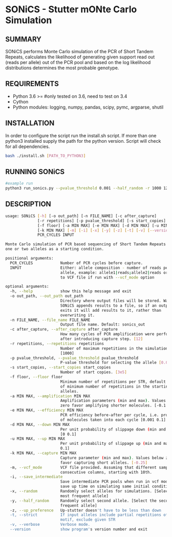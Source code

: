 # SONiCS - Stutter mONte Carlo Simulation

## SUMMARY

SONiCS performs Monte Carlo simulation of the PCR of Short Tandem Repeats, calculates the likelihood of generating given support read out (reads per allele) out of the PCR pool and based on the log likelihood distributions determines the most probable genotype.

## REQUIREMENTS

* Python 3.6 >= #only tested on 3.6, need to test on 3.4
* Cython
* Python modules: logging, numpy, pandas, scipy, pymc, argparse, shutil

## INSTALLATION

In order to configure the script run the install.sh script. If more than one python3 installed supply the path for the python version. Script will check for all dependencies. 

```bash
bash ./install.sh [PATH_TO_PYTHON3]
```

## RUNNING SONiCS

```bash
#example run
python3 run_sonics.py --pvalue_threshold 0.001 --half_random -r 1000 12 "5|1;6|1;7|5;8|11;9|20;10|24;11|2;12|1"
```

## DESCRIPTION

```bash
usage: SONiCS [-h] [-o out_path] [-n FILE_NAME] [-c after_capture]
              [-r repetitions] [-p pvalue_threshold] [-s start_copies]
              [-f floor] [-a MIN MAX] [-e MIN MAX] [-d MIN MAX] [-u MIN MAX]
              [-k MIN MAX] [-m] [-i] [-x] [-y] [-z] [-t] [-v] [--version]
              PCR_CYCLES INPUT

Monte Carlo simulation of PCR based sequencing of Short Tandem Repeats with
one or two alleles as a starting condition.

positional arguments:
  PCR_CYCLES            Number of PCR cycles before capture.
  INPUT                 Either: allele composition - number of reads per
                        allele, example: allele1|reads;allele2|reads or path
                        to VCF file if run with --vcf_mode option

optional arguments:
  -h, --help            show this help message and exit
  -o out_path, --out_path out_path
                        Directory where output files will be stored. Warning:
                        SONiCS appends results to a file, so if an output file
                        exits it will add results to it, rather than
                        overwriting it.
  -n FILE_NAME, --file_name FILE_NAME
                        Output file name. Default: sonics_out
  -c after_capture, --after_capture after_capture
                        How many cycles of PCR amplification were performed
                        after introducing capture step. [12]
  -r repetitions, --repetitions repetitions
                        Number of maximum repetitions in the simulations
                        [1000]
  -p pvalue_threshold, --pvalue_threshold pvalue_threshold
                        P-value threshold for selecting the allele [0.01]
  -s start_copies, --start_copies start_copies
                        Number of start copies. [3e5]
  -f floor, --floor floor
                        Minimum number of repetitions per STR, default: 5 less
                        of minimum number of repetitions in the starting
                        alleles.
  -a MIN MAX, --amplification MIN MAX
                        Amplification parameters (min and max). Values below
                        zero favor amplifying shorter molecules. [-0.1 0.1]
  -e MIN MAX, --efficiency MIN MAX
                        PCR efficiency before-after per cycle, i.e. proportion
                        of molecules taken into each cycle [0.001 0.1]
  -d MIN MAX, --down MIN MAX
                        Per unit probability of slippage down (min and max).
                        [0 0.1]
  -u MIN MAX, --up MIN MAX
                        Per unit probability of slippage up (min and max). [0
                        0.1]
  -k MIN MAX, --capture MIN MAX
                        Capture parameter (min and max). Values below zero
                        favor capturing short alleles. [-0.25]
  -m, --vcf_mode        VCF file provided. Assuming that different samples in
                        consecutive columns, starting with 10th.
  -i, --save_intermediate
                        Save intermediate PCR pools when run in vcf mode to
                        save up time on simulating same initial conditions.
  -x, --random          Randomly select alleles for simulations. [Select the
                        most frequent allele]
  -y, --half_random     Randomly select second allele. [Select the second most
                        frequent allele]
  -z, --up_preference   Up-stutter doesn't have to be less than down
  -t, --strict          If input alleles include partial repetitions of the
                        motif, exclude given STR
  -v, --verbose         Verbose mode.
  --version             show program's version number and exit
```
